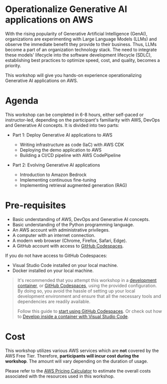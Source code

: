 # Operationalize Generative AI applications on AWS

With the rising popularity of Generative Artificial Intelligence (GenAI), organizations are experimenting with Large Language Models (LLMs) and observe the immediate benefit they provide to their business. Thus, LLMs become a part of an organization technology stack. The need to integrate these models' lifecycle into the software development lifecycle (SDLC), establishing best practices to optimize speed, cost, and quality, becomes a priority. 

This workshop will give you hands-on experience operationalizing Generative AI applications on AWS.

# Agenda

This workshop can be completed in 6-8 hours, either self-paced or instructor-led, depending on the participant's familiarity with AWS, DevOps and Generative AI concepts. It is divided into two parts:
- Part 1: Deploy Generative AI applications to AWS
    - Writing infrastructure as code (IaC) with AWS CDK
    - Deploying the demo application to AWS
    - Building a CI/CD pipeline with AWS CodePipeline

- Part 2: Evolving Generative AI applications
    - Introduction to Amazon Bedrock
    - Implementing continuous fine-tuning
    - Implementing retrieval augmented generation (RAG)

# Pre-requisites

- Basic understanding of AWS, DevOps and Generative AI concepts.
- Basic understanding of the Python programming language.
- An AWS account with administrative privileges.
- A computer with an internet connection.
- A modern web browser (Chrome, Firefox, Safari, Edge).
- A GitHub account with access to [GitHub Codespaces](https://github.com/features/codespaces).

If you do not have access to GitHub Codespaces:
- Visual Studio Code installed on your local machine.
- Docker installed on your local machine.

> It's recommended that you attempt this workshop in a [development container](https://containers.dev/), or [GitHub Codespaces](https://github.com/features/codespaces), using the provided configuration. By doing so, you avoid the hassle of setting up your local development environment and ensure that all the necessary tools and dependencies are readily available. 
> 
> Follow this guide to [start using GitHub Codespaces](https://docs.github.com/en/codespaces/getting-started/quickstart).
> Or check out how to [Develop inside a container with Visual Studio Code](https://code.visualstudio.com/docs/devcontainers/containers).

# Cost

This workshop utilizes various AWS services which are __not__ covered by the AWS Free Tier. Therefore, __participants will incur cost during the workshop__. The amount will vary depending on the duration of usage. 

Please refer to the [AWS Pricing Calculator](https://calculator.aws/#/) to estimate the overall costs associated with the resources used in this workshop.